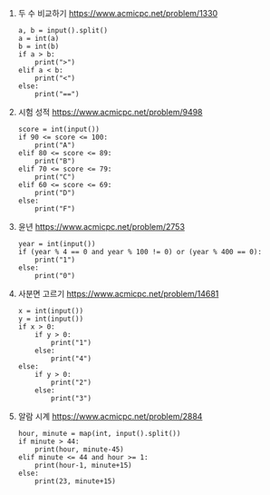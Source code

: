 1. 두 수 비교하기 https://www.acmicpc.net/problem/1330

   ```
   a, b = input().split()
   a = int(a)
   b = int(b)
   if a > b:
       print(">")
   elif a < b:
       print("<")
   else:
       print("==")
   ```

2. 시험 성적 https://www.acmicpc.net/problem/9498

   ```
   score = int(input())
   if 90 <= score <= 100:
       print("A")
   elif 80 <= score <= 89:
       print("B")
   elif 70 <= score <= 79:
       print("C")
   elif 60 <= score <= 69:
       print("D")
   else:
       print("F")
   ```

3. 윤년 https://www.acmicpc.net/problem/2753

   ```
   year = int(input())
   if (year % 4 == 0 and year % 100 != 0) or (year % 400 == 0):
       print("1")
   else:
       print("0")
   ```

4. 사분면 고르기 https://www.acmicpc.net/problem/14681

   ```
   x = int(input())
   y = int(input())
   if x > 0:
       if y > 0:
           print("1")
       else:
           print("4")
   else:
       if y > 0:
           print("2")
       else:
           print("3")
   ```

5. 알람 시계 https://www.acmicpc.net/problem/2884

   ```
   hour, minute = map(int, input().split())
   if minute > 44:
       print(hour, minute-45)
   elif minute <= 44 and hour >= 1:
       print(hour-1, minute+15)
   else:
       print(23, minute+15)
   ```

   

